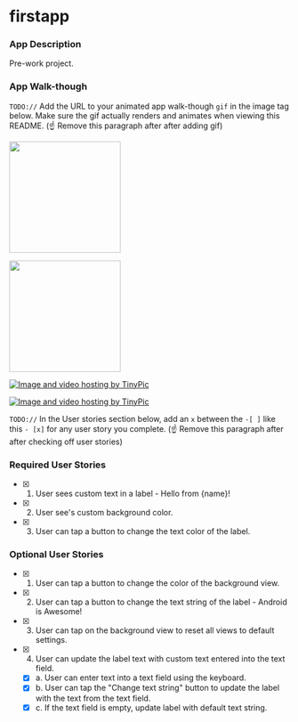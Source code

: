 # firstapp
### App Description
Pre-work project.

### App Walk-though
`TODO://` Add the URL to your animated app walk-though `gif` in the image tag below. Make sure the gif actually renders and animates when viewing this README. (☝️ Remove this paragraph after after adding gif)


<img src="https://i.imgur.com/63jXJIU.gif" width=200><br>


<img src="C:\Users\Kingsley\Desktop\testrecord.gif" width=200><br>

<a href="http://tinypic.com?ref=2lxee5z" target="_blank"><img src="http://i64.tinypic.com/2lxee5z.gif" border="0" alt="Image and video hosting by TinyPic"></a>

<a href="http://tinypic.com?ref=2gwb9sx" target="_blank"><img src="http://i64.tinypic.com/2gwb9sx.jpg" border="0" alt="Image and video hosting by TinyPic"></a>

`TODO://` In the User stories section below, add an `x` between the `-[ ]` like this `- [x]` for any user story you complete. (☝️ Remove this paragraph after after checking off user stories)

### Required User Stories
- [x] 1. User sees custom text in a label - Hello from {name}!
- [x] 2. User see's custom background color.
- [x] 3. User can tap a button to change the text color of the label.

### Optional User Stories
- [x] 1. User can tap a button to change the color of the background view.  
- [x] 2. User can tap a button to change the text string of the label - Android is Awesome!  
- [x] 3. User can tap on the background view to reset all views to default settings.  
- [x] 4. User can update the label text with custom text entered into the text field.  
   - [x] a. User can enter text into a text field using the keyboard.  
   - [x] b. User can tap the "Change text string" button to update the label with the text from the text field.  
   - [x] c. If the text field is empty, update label with default text string.  
